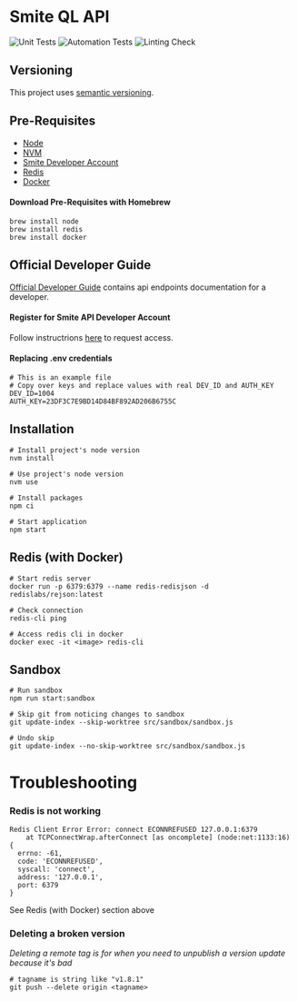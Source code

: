 # Smite QL API

![Unit Tests](https://github.com/davidholyko/smite-ql-api/actions/workflows/unit-tests.yml/badge.svg)
![Automation Tests](https://github.com/davidholyko/smite-ql-api/actions/workflows/automation-tests.yml/badge.svg)
![Linting Check](https://github.com/davidholyko/smite-ql-api/actions/workflows/linting-check.yml/badge.svg)

## Versioning

This project uses [semantic versioning](https://semver.org/).

## Pre-Requisites

- [Node](https://nodejs.org/en/)
- [NVM](https://npm.github.io/installation-setup-docs/installing/using-a-node-version-manager.html)
- [Smite Developer Account](https://www.hirezstudios.com/)
- [Redis](https://redis.io/)
- [Docker]()

#### Download Pre-Requisites with Homebrew

```
brew install node
brew install redis
brew install docker
```

## Official Developer Guide

[Official Developer Guide](https://docs.google.com/document/d/1OFS-3ocSx-1Rvg4afAnEHlT3917MAK_6eJTR6rzr-BM/edit) contains api endpoints documentation for a developer.

#### Register for Smite API Developer Account

Follow instructrions [here](https://fs12.formsite.com/HiRez/form48/secure_index.html) to request access.

#### Replacing **.env** credentials

```
# This is an example file
# Copy over keys and replace values with real DEV_ID and AUTH_KEY
DEV_ID=1004
AUTH_KEY=23DF3C7E9BD14D84BF892AD206B6755C
```

## Installation

```
# Install project's node version
nvm install

# Use project's node version
nvm use

# Install packages
npm ci

# Start application
npm start
```

## Redis (with Docker)

```
# Start redis server
docker run -p 6379:6379 --name redis-redisjson -d redislabs/rejson:latest

# Check connection
redis-cli ping

# Access redis cli in docker
docker exec -it <image> redis-cli
```

## Sandbox

```
# Run sandbox
npm run start:sandbox

# Skip git from noticing changes to sandbox
git update-index --skip-worktree src/sandbox/sandbox.js

# Undo skip
git update-index --no-skip-worktree src/sandbox/sandbox.js
```

# Troubleshooting

### Redis is not working

```
Redis Client Error Error: connect ECONNREFUSED 127.0.0.1:6379
    at TCPConnectWrap.afterConnect [as oncomplete] (node:net:1133:16) {
  errno: -61,
  code: 'ECONNREFUSED',
  syscall: 'connect',
  address: '127.0.0.1',
  port: 6379
}
```

See Redis (with Docker) section above

### Deleting a broken version

_Deleting a remote tag is for when you need to unpublish a version update because it's bad_

```
# tagname is string like "v1.8.1"
git push --delete origin <tagname>
```
